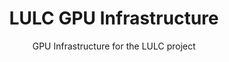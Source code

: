 <h1 align=center>LULC GPU Infrastructure</h1>

<p align=center>GPU Infrastructure for the LULC project</p>

